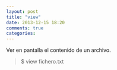 ```yaml
---
layout: post
title: "view"
date: 2013-12-15 18:20
comments: true
categories: 
---
```

Ver en pantalla el contenido de un archivo.

>$ view fichero.txt

